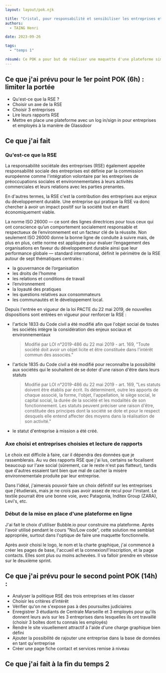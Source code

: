```yaml
---
layout: layout/pok.njk

title: "Cristal, pour responsabilité et sensibiliser les entreprises et les employés"
authors:
  - TAING Henri

date: 2023-09-26

tags:
  - "temps 1"

résumé: Ce POK a pour but de réaliser une maquette d'une plateforme similaire à Glassdoor où les utilisateurs pourraient laisser un avis sur une ou plusieurs entreprises en suivant une liste de critères en relation avec la RSE (Responsabilité sociétale des entreprises). L'idée est de pouvoir les classer pour avoir une meilleure idée de l'ambition sociale et environnementale d'une entreprise et ce qu'elle met vraiment en place.
---
```


## Ce que j'ai prévu pour le 1er point POK (6h) : limiter la portée

- Qu'est-ce que la RSE ?
- Choisir un axe de la RSE
- Choisir 3 entreprises
- Lire leurs rapports RSE
- Mettre en place une plateforme avec un log in/sign in pour entreprises et employés à la manière de Glassdoor

## Ce que j'ai fait

### Qu'est-ce que la RSE

La responsabilité sociétale des entreprises (RSE) également appelée responsabilité sociale des entreprises est définie par la commission européenne comme l'intégration volontaire par les entreprises de préoccupations sociales et environnementales à leurs activités commerciales et leurs relations avec les parties prenantes.

En d'autres termes, la RSE c'est la contribution des entreprises aux enjeux du développement durable.
Une entreprise qui pratique la RSE va donc chercher à avoir un impact positif sur la société tout en étant économiquement viable.

La norme ISO 26000 — ce sont des lignes directrices pour tous ceux qui ont conscience qu’un comportement socialement responsable et respectueux de l’environnement est un facteur clé de la réussite. Non seulement ISO 26000 donne la bonne ligne de conduite à suivre mais, de plus en plus, cette norme est appliquée pour évaluer l’engagement des organisations en faveur du développement durable ainsi que leur performance globale — standard international, définit le périmètre de la RSE autour de sept thématiques centrales :

- la gouvernance de l’organisation
- les droits de l’homme
- les relations et conditions de travail
- l’environnement
- la loyauté des pratiques
- les questions relatives aux consommateurs
- les communautés et le développement local.

Depuis l'entrée en vigueur de la loi PACTE du 22 mai 2019, de nouvelles dispositions sont entrées en vigueur pour renforcer la RSE :

- l'article 1833 du Code civil a été modifié afin que l'objet social de toutes les sociétés intègre la considération des enjeux sociaux et environnementaux
  > Modifié par LOI n°2019-486 du 22 mai 2019 - art. 169, "Toute société doit avoir un objet licite et être constituée dans l'intérêt commun des associés."
- l'article 1835 du Code civil a été modifié pour reconnaître la possibilité aux sociétés qui le souhaitent de se doter d'une raison d'être dans leurs statuts
  > Modifié par LOI n°2019-486 du 22 mai 2019 - art. 169, "Les statuts doivent être établis par écrit. Ils déterminent, outre les apports de chaque associé, la forme, l'objet, l'appellation, le siège social, le capital social, la durée de la société et les modalités de son fonctionnement. Les statuts peuvent préciser une raison d'être, constituée des principes dont la société se dote et pour le respect desquels elle entend affecter des moyens dans la réalisation de son activité."
- le statut d'entreprise à mission a été créé.

### Axe choisi et entreprises choisies et lecture de rapports

Le choix est difficile à faire, car il dépendra des données que je rassemblerais. Au vu des rapports RSE que j'ai lus, certains se focalisent beaucoup sur l'axe social (sûrement, car le reste n'est pas flatteur), tandis que d'autres essaient tant bien que mal de cacher la misère environnementale produite par leur entreprise.

Dans l'idéal, j'aimerais pouvoir faire un choix définitif sur les entreprises que j'étudierais, mais je ne crois pas avoir assez de recul pour l'instant. Le textile pourrait être une bonne voie, avec Patagonia, Inditex Group (ZARA), Levi's, etc.

### Début de la mise en place d'une plateforme en ligne

J'ai fait le choix d'utiliser Bubble.io pour construire ma plateforme. Après l'avoir utilisé pendant le cours "No/Low code", cette solution me semblait appropriée, surtout dans l'optique de faire une maquette fonctionnelle.

Après avoir choisi le logo, le nom et la charte graphique, j'ai commencé à créer les pages de base, l'accueil et la connexion/l'inscription, et la page contacts. Elles sont plus ou moins achevées. Il va falloir prendre en vitesse sur le deuxième sprint.

## Ce que j'ai prévu pour le second point POK (14h) :

- Analyser la politique RSE des trois entreprises et les classer
- Choisir les critères d’intérêt
- Vérifier qu'on ne s'expose pas à des poursuites judiciaires
- Enregistrer 3 étudiants de Centrale Marseille et 3 employés pour qu'ils donnent leurs avis sur les 3 entreprises dans lesquelles ils ont travaillé (choisir 3 boîtes dont tu connais les employés)
- Rendre le site visuellement attractif à l'aide d'une charge graphique bien défini
- Ajouter la possibilité de rajouter une entreprise dans la base de données en tant qu'entreprise
- Créer une page fiche contact et services remise à niveau

## Ce que j'ai fait à la fin du temps 2
